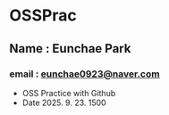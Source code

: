 # OSSPrac 
## Name : Eunchae Park
### email : eunchae0923@naver.com

- OSS Practice with Github
-  Date 2025. 9. 23. 1500
